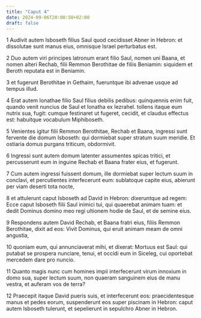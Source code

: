 ```yaml
---
title: "Caput 4"
date: 2024-09-06T20:00:50+02:00
draft: false
---
```



1 Audivit autem Isboseth filius Saul quod cecidisset Abner in Hebron: et dissolutae sunt manus eius, omnisque Israel perturbatus est.

2 Duo autem viri principes latronum erant filio Saul, nomen uni Baana, et nomen alteri Rechab, filii Remmon Berothitae de filiis Beniamin: siquidem et Beroth reputata est in Beniamin.

3 et fugerunt Berothitae in Gethaim, fueruntque ibi advenae usque ad tempus illud.

4 Erat autem Ionathae filio Saul filius debilis pedibus: quinquennis enim fuit, quando venit nuncius de Saul et Ionatha ex Iezrahel. tollens itaque eum nutrix sua, fugit: cumque festinaret ut fugeret, cecidit, et claudus effectus est: habuitque vocabulum Miphiboseth.

5 Venientes igitur filii Remmon Berothitae, Rechab et Baana, ingressi sunt fervente die domum Isboseth: qui dormiebat super stratum suum meridie. Et ostiaria domus purgans triticum, obdormivit.

6 Ingressi sunt autem domum latenter assumentes spicas tritici, et percusserunt eum in inguine Rechab et Baana frater eius, et fugerunt.

7 Cum autem ingressi fuissent domum, ille dormiebat super lectum suum in conclavi, et percutientes interfecerunt eum: sublatoque capite eius, abierunt per viam deserti tota nocte,

8 et attulerunt caput Isboseth ad David in Hebron: dixeruntque ad regem: Ecce caput Isboseth filii Saul inimici tui, qui quaerebat animam tuam: et dedit Dominus domino meo regi ultionem hodie de Saul, et de semine eius.

9 Respondens autem David Rechab, et Baana fratri eius, filiis Remmon Berothitae, dixit ad eos: Vivit Dominus, qui eruit animam meam de omni angustia,

10 quoniam eum, qui annunciaverat mihi, et dixerat: Mortuus est Saul: qui putabat se prospera nunciare, tenui, et occidi eum in Siceleg, cui oportebat mercedem dare pro nuncio.

11 Quanto magis nunc cum homines impii interfecerunt virum innoxium in domo sua, super lectum suum, non quaeram sanguinem eius de manu vestra, et auferam vos de terra?

12 Praecepit itaque David pueris suis, et interfecerunt eos: praecidentesque manus et pedes eorum, suspenderunt eos super piscinam in Hebron: caput autem Isboseth tulerunt, et sepelierunt in sepulchro Abner in Hebron.

